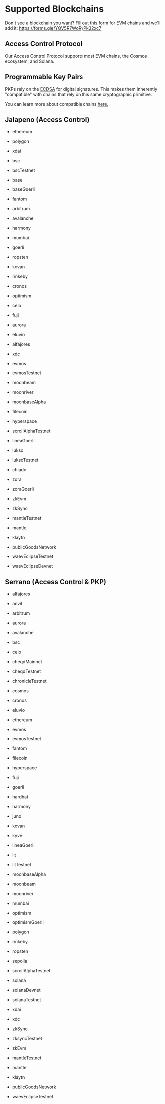 # Supported Blockchains

Don't see a blockchain you want?  Fill out this form for EVM chains and we'll add it: https://forms.gle/YQV5R7WoRyPk32xc7

## Access Control Protocol

 Our Access Control Protocol supports most EVM chains, the Cosmos ecosystem, and Solana.


## Programmable Key Pairs

 PKPs rely on the [ECDSA](https://blog.cloudflare.com/ecdsa-the-digital-signature-algorithm-of-a-better-internet/) for digital signatures. This makes them inherently "compatible" with chains that rely on this same cryptographic primitive.

You can learn more about compatible chains [here.](http://ethanfast.com/top-crypto.html)


## Jalapeno (Access Control)

- ethereum

- polygon

- xdai

- bsc

- bscTestnet

- base

- baseGoerli

- fantom

- arbitrum

- avalanche

- harmony

- mumbai

- goerli

- ropsten

- kovan

- rinkeby

- cronos

- optimism

- celo

- fuji

- aurora

- eluvio

- alfajores

- xdc

- evmos

- evmosTestnet

- moonbeam

- moonriver

- moonbaseAlpha

- filecoin

- hyperspace

- scrollAlphaTestnet

- lineaGoerli

- lukso

- luksoTestnet

- chiado

- zora

- zoraGoerli

- zkEvm

- zkSync

- mantleTestnet

- mantle

- klaytn

- publicGoodsNetwork

- waevEclipseTestnet

- waevEclipseDevnet


## Serrano (Access Control & PKP)

- alfajores

- anvil

- arbitrum

- aurora

- avalanche

- bsc

- celo

- cheqdMainnet

- cheqdTestnet

- chronicleTestnet

- cosmos

- cronos

- eluvio

- ethereum

- evmos

- evmosTestnet

- fantom

- filecoin

- hyperspace

- fuji

- goerli

- hardhat

- harmony

- juno

- kovan

- kyve

- lineaGoerli

- lit

- litTestnet

- moonbaseAlpha

- moonbeam

- moonriver

- mumbai

- optimism

- optimismGoerli

- polygon

- rinkeby

- ropsten

- sepolia

- scrollAlphaTestnet

- solana

- solanaDevnet

- solanaTestnet

- xdai

- xdc

- zkSync

- zksyncTestnet

- zkEvm

- mantleTestnet

- mantle

- klaytn

- publicGoodsNetwork

- waevEclipseTestnet
